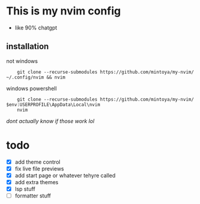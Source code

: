 # This is my nvim config
- like 90% chatgpt
## installation
not windows
```
    git clone --recurse-submodules https://github.com/mintoya/my-nvim/ ~/.config/nvim && nvim
```
windows powershell
```
    git clone --recurse-submodules https://github.com/mintoya/my-nvim/ $env:USERPROFILE\AppData\Local\nvim
    nvim
```
*dont actually know if those work lol*
# todo
 - [x] add theme control
 - [x] fix live file previews
 - [x] add start page or whatever tehyre called
 - [x] add extra themes
 - [x] lsp stuff
 - [ ] formatter stuff
